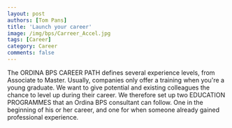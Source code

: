 ```yaml
---
layout: post
authors: [Tom Pans]
title: 'Launch your career'
image: /img/bps/Carreer_Accel.jpg
tags: [Career]
category: Career
comments: false
---
```


The ORDINA BPS CAREER PATH defines several experience levels, from Associate to Master. Usually, companies only offer a training when you're a young graduate. We want to give potential and existing colleagues the chance to level up during their career. We therefore set up two EDUCATION PROGRAMMES that an Ordina BPS consultant can follow. One in the beginning of his or her career, and one for when someone already gained professional experience.

